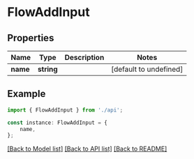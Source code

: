 # FlowAddInput


## Properties

Name | Type | Description | Notes
------------ | ------------- | ------------- | -------------
**name** | **string** |  | [default to undefined]

## Example

```typescript
import { FlowAddInput } from './api';

const instance: FlowAddInput = {
    name,
};
```

[[Back to Model list]](../README.md#documentation-for-models) [[Back to API list]](../README.md#documentation-for-api-endpoints) [[Back to README]](../README.md)
